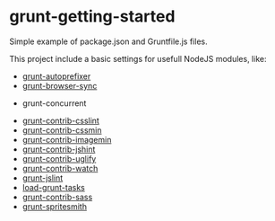 # grunt-getting-started
Simple example of package.json and Gruntfile.js files.

This project include a basic settings for usefull NodeJS modules, like:

* [grunt-autoprefixer](https://github.com/nDmitry/grunt-autoprefixer)
* [grunt-browser-sync](https://github.com/BrowserSync/grunt-browser-sync)
- grunt-concurrent
* [grunt-contrib-csslint](https://github.com/gruntjs/grunt-contrib-csslint)
* [grunt-contrib-cssmin](https://github.com/gruntjs/grunt-contrib-cssmin)
* [grunt-contrib-imagemin](https://github.com/gruntjs/grunt-contrib-imagemin)
* [grunt-contrib-jshint](https://github.com/gruntjs/grunt-contrib-jshint)
* [grunt-contrib-uglify](https://github.com/gruntjs/grunt-contrib-uglify)
* [grunt-contrib-watch](https://github.com/gruntjs/grunt-contrib-watch)
* [grunt-jslint](https://github.com/stephenmathieson/grunt-jslint)
* [load-grunt-tasks](https://github.com/sindresorhus/load-grunt-tasks)
* [grunt-contrib-sass](https://github.com/gruntjs/grunt-contrib-sass)
* [grunt-spritesmith](https://github.com/Ensighten/grunt-spritesmith)